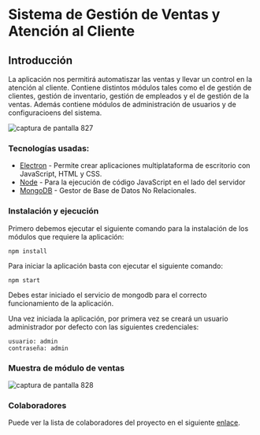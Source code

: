 # Sistema de Gestión de Ventas y Atención al Cliente

## Introducción

La aplicación nos permitirá automatiszar las ventas y llevar un control en la atención al cliente.
Contiene distintos módulos tales como el de gestión de clientes, gestión de inventario, gestión de empleados y el de gestión de la ventas.
Además contiene módulos de administración de usuarios y de configuracioens del sistema.


![captura de pantalla 827](https://user-images.githubusercontent.com/20296243/37435831-f3ee12ce-27b2-11e8-9ddb-2dc8ffb5d964.png)


### Tecnologías usadas:

* [Electron](https://electronjs.org/) - Permite crear aplicaciones multiplataforma de escritorio con JavaScript, HTML y CSS.
* [Node](https://nodejs.org) - Para la ejecución de código JavaScript en el lado del servidor
* [MongoDB](https://www.mongodb.com) - Gestor de Base de Datos No Relacionales.


### Instalación y ejecución

Primero debemos ejecutar el siguiente comando para la instalación de los módulos que requiere la aplicación:

```
npm install
```

Para iniciar la aplicación basta con ejecutar el siguiente comando:

```
npm start
```

Debes estar iniciado el servicio de mongodb para el correcto funcionamiento de la aplicación.

Una vez iniciada la aplicación, por primera vez se creará un usuario administrador por defecto con las siguientes credenciales:

```
usuario: admin
contraseña: admin
```

### Muestra de módulo de ventas

![captura de pantalla 828](https://user-images.githubusercontent.com/20296243/37435995-cfc80d90-27b3-11e8-8f9e-98c205b6fb35.png)

### Colaboradores

Puede ver la lista de colaboradores del proyecto en el siguiente [enlace](https://github.com/PabloEspana/ventas/wiki/Colaboradores).